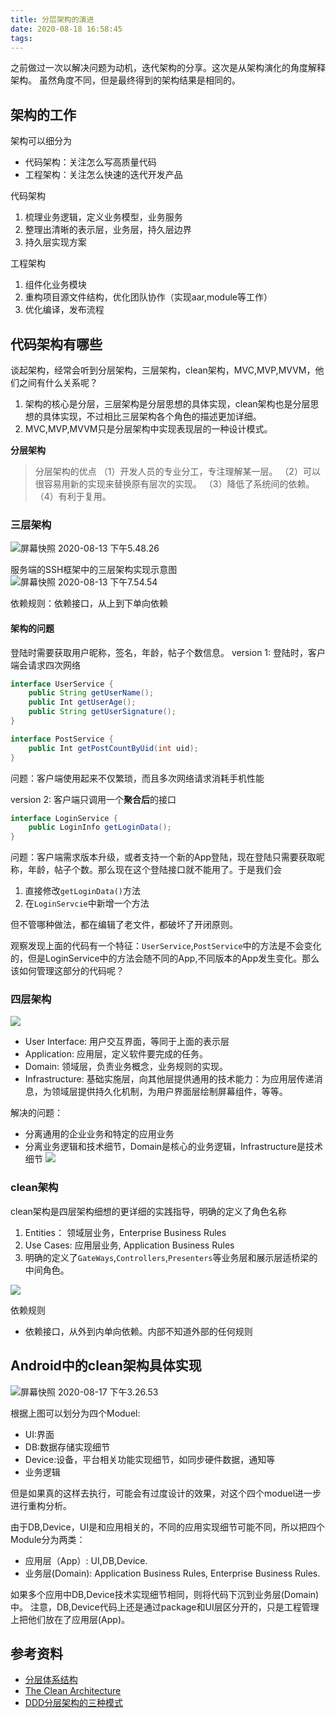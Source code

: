 ```yaml
---
title: 分层架构的演进
date: 2020-08-18 16:58:45
tags:
---
```


之前做过一次以解决问题为动机，迭代架构的分享。这次是从架构演化的角度解释架构。
虽然角度不同，但是最终得到的架构结果是相同的。

## 架构的工作
架构可以细分为
* 代码架构：关注怎么写高质量代码
* 工程架构：关注怎么快速的迭代开发产品

代码架构
1. 梳理业务逻辑，定义业务模型，业务服务
2. 整理出清晰的表示层，业务层，持久层边界
3. 持久层实现方案

工程架构
1. 组件化业务模块
2. 重构项目源文件结构，优化团队协作（实现aar,module等工作）
3. 优化编译，发布流程

## 代码架构有哪些

谈起架构，经常会听到分层架构，三层架构，clean架构，MVC,MVP,MVVM，他们之间有什么关系呢？

1. 架构的核心是分层，三层架构是分层思想的具体实现，clean架构也是分层思想的具体实现，不过相比三层架构各个角色的描述更加详细。
2. MVC,MVP,MVVM只是分层架构中实现表现层的一种设计模式。

**分层架构**
> 分层架构的优点
（1）开发人员的专业分工，专注理解某一层。 
（2）可以很容易用新的实现来替换原有层次的实现。 
（3）降低了系统间的依赖。 
（4）有利于复用。 


### 三层架构
![屏幕快照 2020-08-13 下午5.48.26](/%E5%B1%8F%E5%B9%95%E5%BF%AB%E7%85%A7%202020-08-13%20%E4%B8%8B%E5%8D%885.48.26.png)

服务端的SSH框架中的三层架构实现示意图
![屏幕快照 2020-08-13 下午7.54.54](/%E5%B1%8F%E5%B9%95%E5%BF%AB%E7%85%A7%202020-08-13%20%E4%B8%8B%E5%8D%887.54.54.png)

依赖规则：依赖接口，从上到下单向依赖

#### 架构的问题
登陆时需要获取用户昵称，签名，年龄，帖子个数信息。
version 1: 登陆时，客户端会请求四次网络
```java
interface UserService {
    public String getUserName();
    public Int getUserAge();
    public String getUserSignature();
}

interface PostService {
    public Int getPostCountByUid(int uid);
}
```
问题：客户端使用起来不仅繁琐，而且多次网络请求消耗手机性能

version 2: 客户端只调用一个**聚合后**的接口
```java
interface LoginService {
    public LoginInfo getLoginData();
}
```
问题：客户端需求版本升级，或者支持一个新的App登陆，现在登陆只需要获取昵称，年龄，帖子个数。那么现在这个登陆接口就不能用了。于是我们会
1. 直接修改`getLoginData()`方法
2. 在`LoginServcie`中新增一个方法

但不管哪种做法，都在编辑了老文件，都破坏了开闭原则。

观察发现上面的代码有一个特征：`UserService`,`PostService`中的方法是不会变化的，但是LoginService中的方法会随不同的App,不同版本的App发生变化。那么该如何管理这部分的代码呢？

### 四层架构

![](/15973952187597.jpg)

* User Interface: 用户交互界面，等同于上面的表示层
* Application: 应用层，定义软件要完成的任务。
* Domain: 领域层，负责业务概念，业务规则的实现。
* Infrastructure: 基础实施层，向其他层提供通用的技术能力：为应用层传递消息，为领域层提供持久化机制，为用户界面层绘制屏幕组件，等等。

解决的问题：
* 分离通用的企业业务和特定的应用业务
* 分离业务逻辑和技术细节，Domain是核心的业务逻辑，Infrastructure是技术细节
![](/15975665211545.jpg)

### clean架构

clean架构是四层架构细想的更详细的实践指导，明确的定义了角色名称
1. Entities： 领域层业务，Enterprise Business Rules
2. Use Cases: 应用层业务, Application Business Rules
3. 明确的定义了`GateWays`,`Controllers`,`Presenters`等业务层和展示层适桥梁的中间角色。

![](/15973121341575.jpg)

依赖规则
* 依赖接口，从外到内单向依赖。内部不知道外部的任何规则

## Android中的clean架构具体实现
![屏幕快照 2020-08-17 下午3.26.53](/%E5%B1%8F%E5%B9%95%E5%BF%AB%E7%85%A7%202020-08-17%20%E4%B8%8B%E5%8D%883.26.53.png)


根据上图可以划分为四个Moduel:
* UI:界面
* DB:数据存储实现细节
* Device:设备，平台相关功能实现细节，如同步硬件数据，通知等
* 业务逻辑

但是如果真的这样去执行，可能会有过度设计的效果，对这个四个moduel进一步进行重构分析。

由于DB,Device，UI是和应用相关的，不同的应用实现细节可能不同，所以把四个Module分为两类：
* 应用层（App）: UI,DB,Device.
* 业务层(Domain): Application Business Rules, Enterprise Business Rules.

如果多个应用中DB,Device技术实现细节相同，则将代码下沉到业务层(Domain)中。
注意，DB,Device代码上还是通过package和UI层区分开的，只是工程管理上把他们放在了应用层(App)。

## 参考资料
* [分层体系结构](https://baike.baidu.com/item/%E5%88%86%E5%B1%82%E4%BD%93%E7%B3%BB%E7%BB%93%E6%9E%84)
* [The Clean Architecture](https://zhuanlan.zhihu.com/p/64343082)
* [DDD分层架构的三种模式](https://www.jianshu.com/p/a775836c7e25?from=groupmessage)









